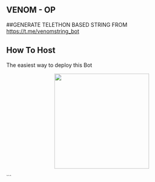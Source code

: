 ## VENOM - OP 


##GENERATE TELETHON BASED  STRING FROM https://t.me/venomstring_bot

## How To Host
The easiest way to deploy this Bot
<p align="center"><a href="https://heroku.com/deploy?template=https://github.com/VENOM-CRAZY/V3NOM"> <img src="https://img.shields.io/badge/Deploy%20To%20Heroku-black?style=for-the-badge&logo=heroku" width="250" height="250"/></a></p>
```


```

